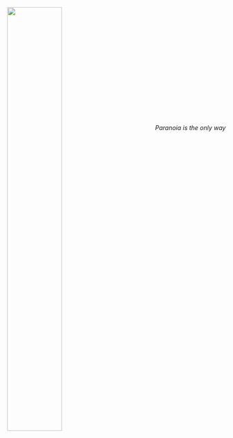 <img src="https://media1.tenor.com/images/90dad4e420bd4c81fce14b03b9538f7c/tenor.gif?itemid=14604866" width="50%" align="left"/>

<br>
<br>
<br>
<br>
<br>
<br>
<br>
<br>
<br>
<br>
<br>
<br>
<br>
<br>
<br>

<span align="right">
  
  _Paranoia is the only way_
</span>
